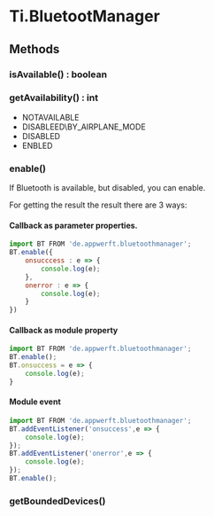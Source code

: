 # Ti.BluetootManager


## Methods

### isAvailable() : boolean

### getAvailability() : int

* NOTAVAILABLE
* DISABLEED\BY\_AIRPLANE_MODE
* DISABLED
* ENBLED

### enable()

If Bluetooth is available, but disabled, you can enable. 

For getting the result the result there are 3 ways:

#### Callback as parameter properties.

```js
import BT FROM 'de.appwerft.bluetoothmanager';
BT.enable({
	onsucccess : e => {
		console.log(e);
	},
	onerror : e => {
		console.log(e);
	}
})
```

#### Callback as module property

```js 
import BT FROM 'de.appwerft.bluetoothmanager';
BT.enable();
BT.onsuccess = e => {
	console.log(e);
}
```

#### Module event

```js 
import BT FROM 'de.appwerft.bluetoothmanager';
BT.addEventListener('onsuccess',e => {
	console.log(e);
});
BT.addEventListener('onerror',e => {
	console.log(e);
});
BT.enable();
```

### getBoundedDevices()
